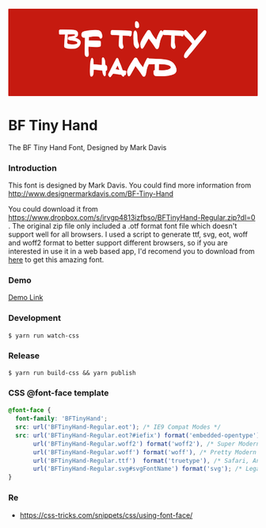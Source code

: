 ![](tinyhand.png?raw=true)
# BF Tiny Hand

The BF Tiny Hand Font, Designed by Mark Davis


### Introduction

This font is designed by Mark Davis. You could find more information from http://www.designermarkdavis.com/BF-Tiny-Hand

You could download it from https://www.dropbox.com/s/irvgp4813izfbso/BFTinyHand-Regular.zip?dl=0 . The original zip file only included a .otf format font file which doesn't support well for all browsers. I used a script to generate ttf, svg, eot, woff and woff2 format to better support different browsers, so if you are interested in use it in a web based app, I'd recomend you to download from [here](https://github.com/soleo/font-BFTinyHand/archive/master.zip) to get this amazing font. 
 

### Demo

[Demo Link](http://xinjiangshao.com/font-BFTinyHand/)

### Development

```shell
$ yarn run watch-css
```

### Release

```shell
$ yarn run build-css && yarn publish
```

### CSS @font-face template

```css
@font-face {
  font-family: 'BFTinyHand';
  src: url('BFTinyHand-Regular.eot'); /* IE9 Compat Modes */
  src: url('BFTinyHand-Regular.eot?#iefix') format('embedded-opentype'), /* IE6-IE8 */
       url('BFTinyHand-Regular.woff2') format('woff2'), /* Super Modern Browsers */
       url('BFTinyHand-Regular.woff') format('woff'), /* Pretty Modern Browsers */
       url('BFTinyHand-Regular.ttf')  format('truetype'), /* Safari, Android, iOS */
       url('BFTinyHand-Regular.svg#svgFontName') format('svg'); /* Legacy iOS */
}
```

### Re

- https://css-tricks.com/snippets/css/using-font-face/